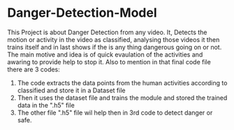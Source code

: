 # Danger-Detection-Model

This Project is about Danger Detection from any video.
It, Detects the motion or activity in the video as classified, analysing those videos it then trains itself and in last shows if the is any thing dangerous going on or not.
The main motive and idea is of quick evaulation of the activities and awaring to provide help to stop it. 
Also to mention in that final code file there are 3 codes:
1. The code extracts the data points from the human activities according to classified and store it in a Dataset file
2. Then it uses the dataset file and trains the module and stored the trained data in the ".h5" file
3. The other file ".h5" file wil help then in 3rd code to detect danger or safe.
